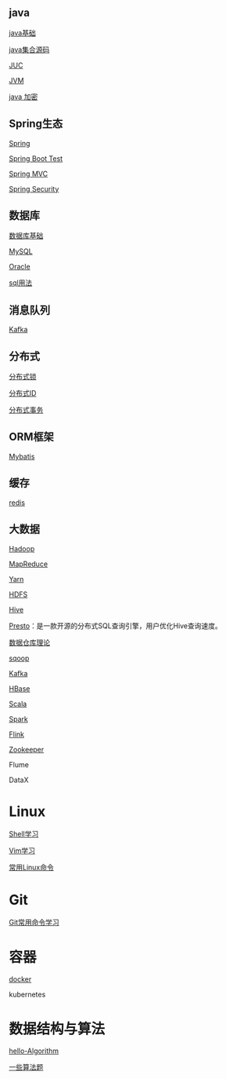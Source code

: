 ## java

[java基础](javaBasicKnowledge/basic)

[java集合源码](javaBasicKnowledge/collectionSourceReading)

[JUC](javaBasicKnowledge/juc)

[JVM](javaBasicKnowledge/jvm)

[java 加密](javaBasicKnowledge/javaEncryption)

## Spring生态
[Spring](spring-ecosystem/spring)

[Spring Boot Test](spring-ecosystem/spring-boot-test)

[Spring MVC](spring-ecosystem/spring-mvc)

[Spring Security](spring-ecosystem/spring-security)

## 数据库
[数据库基础](db/basic)

[MySQL](db/mysql)

[Oracle](db/oracle)

[sql用法](db/sql)

## 消息队列

[Kafka](messageQueue/kafka)

## 分布式

[分布式锁](distributedSolutions/第01节%20分布式锁解决方案.md)

[分布式ID](distributedSolutions/第02节%20分布式ID解决方案.md)

[分布式事务](distributedSolutions/第03节%20分布式事务解决方案.md)

## ORM框架
[Mybatis](mybatis)

## 缓存

[redis](redis)

## 大数据

[Hadoop](bigData/hadoop)

[MapReduce](bigData/mapReduce)

[Yarn](bigData/yarn)

[HDFS](bigData/hdfs)

[Hive](bigData/hive)

[Presto](bigData/presto)：是一款开源的分布式SQL查询引擎，用户优化Hive查询速度。

[数据仓库理论](bigData/dataWarehouse)

[sqoop](bigData/sqoop)

[Kafka](messageQueue/kafka)

[HBase](bigData/hbase)

[Scala](bigData/scala)

[Spark](bigData/spark)

[Flink](bigData/flink)

[Zookeeper](bigData/zookeeper)

Flume

DataX

# Linux

[Shell学习](linux/第01节%20Linux%20shell脚本学习.md)

[Vim学习](linux/第02节%20VIM编辑器学习.md)

[常用Linux命令](linux/command)

# Git

[Git常用命令学习](git/第01节%20Git%20常用命令及使用详解.md)

# 容器

[docker](containerization/docker)

kubernetes

# 数据结构与算法

[hello-Algorithm](algorithm/helloAlgorithm)

[一些算法题](algorithm/details)
